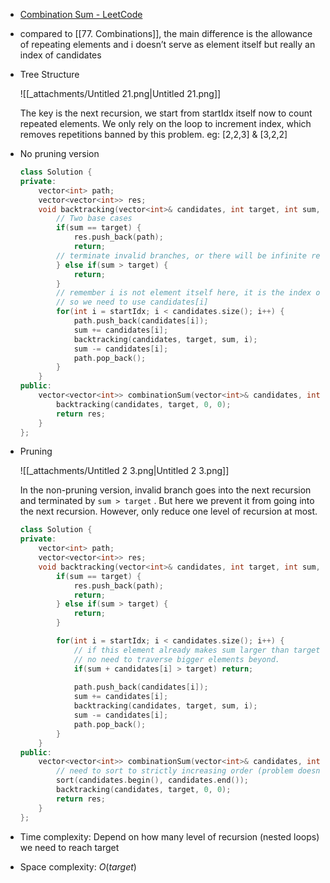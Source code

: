 - [Combination Sum - LeetCode](https://leetcode.com/problems/combination-sum/description/)
- compared to [[77. Combinations]], the main difference is the allowance of repeating elements and i doesn’t serve as element itself but really an index of candidates
- Tree Structure
    
    ![[_attachments/Untitled 21.png|Untitled 21.png]]
    
    The key is the next recursion, we start from startIdx itself now to count repeated elements. We only rely on the loop to increment index, which removes repetitions banned by this problem. eg: [2,2,3] & [3,2,2]
	
	
    
- No pruning version
    
    ```C++
    class Solution {
    private:
        vector<int> path;
        vector<vector<int>> res;
        void backtracking(vector<int>& candidates, int target, int sum, int startIdx) {
            // Two base cases
            if(sum == target) {
                res.push_back(path);
                return;
            // terminate invalid branches, or there will be infinite recursion
            } else if(sum > target) {
                return;
            }
            // remember i is not element itself here, it is the index of candidates
            // so we need to use candidates[i]
            for(int i = startIdx; i < candidates.size(); i++) {
                path.push_back(candidates[i]);
                sum += candidates[i];
                backtracking(candidates, target, sum, i);
                sum -= candidates[i];
                path.pop_back();
            }
        }
    public:
        vector<vector<int>> combinationSum(vector<int>& candidates, int target) {
            backtracking(candidates, target, 0, 0);
            return res;
        }
    };
    ```
    
- Pruning
    
    ![[_attachments/Untitled 2 3.png|Untitled 2 3.png]]
    
    In the non-pruning version, invalid branch goes into the next recursion and terminated by `sum > target` . But here we prevent it from going into the next recursion. However, only reduce one level of recursion at most.
    
    ```C++
    class Solution {
    private:
        vector<int> path;
        vector<vector<int>> res;
        void backtracking(vector<int>& candidates, int target, int sum, int startIdx) {
            if(sum == target) {
                res.push_back(path);
                return;
            } else if(sum > target) {
                return;
            }
    
            for(int i = startIdx; i < candidates.size(); i++) {
                // if this element already makes sum larger than target
                // no need to traverse bigger elements beyond.
                if(sum + candidates[i] > target) return;
                
                path.push_back(candidates[i]);
                sum += candidates[i];
                backtracking(candidates, target, sum, i);
                sum -= candidates[i];
                path.pop_back();
            }
        }
    public:
        vector<vector<int>> combinationSum(vector<int>& candidates, int target) {
            // need to sort to strictly increasing order (problem doesn't guarantee)
            sort(candidates.begin(), candidates.end());
            backtracking(candidates, target, 0, 0);
            return res;
        }
    };
    ```
    
- Time complexity: Depend on how many level of recursion (nested loops) we need to reach target
- Space complexity: $O(target)$